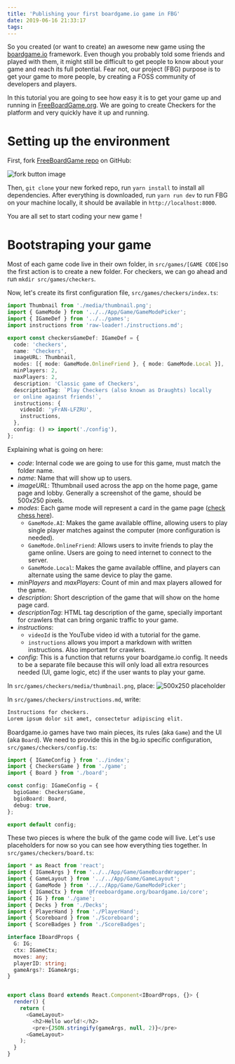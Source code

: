 ```yaml
---
title: 'Publishing your first boardgame.io game in FBG'
date: 2019-06-16 21:33:17
tags:
---
```


So you created (or want to create) an awesome new game using the [boardgame.io](https://boardgame.io) framework. Even though you probably told some friends and played with them, it might still be difficult to get people to know about your game and reach its full potential. Fear not, our project (FBG) purpose is to get your game to more people, by creating a FOSS community of developers and players.

In this tutorial you are going to see how easy it is to get your game up and running in [FreeBoardGame.org](https://freeboardgame.org). We are going to create Checkers for the platform and very quickly have it up and running.

# Setting up the environment

First, fork [FreeBoardGame repo](https://github.com/freeboardgame/FreeBoardGame.org) on GitHub:

![fork button image](https://github-images.s3.amazonaws.com/help/bootcamp/Bootcamp-Fork.png)

Then, `git clone` your new forked repo, run `yarn install` to install all dependencies. After everything is downloaded, run `yarn run dev` to run FBG on your machine locally, it should be available in `http://localhost:8000`.

You are all set to start coding your new game !

# Bootstraping your game

Most of each game code live in their own folder, in `src/games/[GAME CODE]`so the first action is to create a new folder. For checkers, we can go ahead and run `mkdir src/games/checkers`.

Now, let's create its first configuration file, `src/games/checkers/index.ts`:

```typescript
import Thumbnail from './media/thumbnail.png';
import { GameMode } from '../../App/Game/GameModePicker';
import { IGameDef } from '../../games';
import instructions from 'raw-loader!./instructions.md';

export const checkersGameDef: IGameDef = {
  code: 'checkers',
  name: 'Checkers',
  imageURL: Thumbnail,
  modes: [{ mode: GameMode.OnlineFriend }, { mode: GameMode.Local }],
  minPlayers: 2,
  maxPlayers: 2,
  description: 'Classic game of Checkers',
  descriptionTag: `Play Checkers (also known as Draughts) locally 
  or online against friends!`,
  instructions: {
    videoId: 'yFrAN-LFZRU',
    instructions,
  },
  config: () => import('./config'),
};
```

Explaining what is going on here:

- _code_: Internal code we are going to use for this game, must match the folder name.
- _name_: Name that will show up to users.
- _imageURL_: Tthumbnail used across the app on the home page, game page and lobby. Generally a screenshot of the game, should be 500x250 pixels.
- _modes_: Each game mode will represent a card in the game page ([check chess here](https://freeboardgame.org/g/chess)).
  - `GameMode.AI`: Makes the game available offline, allowing users to play single player matches against the computer (more configuration is needed).
  - `GameMode.OnlineFriend`: Allows users to invite friends to play the game online. Users are going to need internet to connect to the server.
  - `GameMode.Local`: Makes the game available offline, and players can alternate using the same device to play the game.
- _minPlayers_ and _maxPlayers_: Count of min and max players allowed for the game.
- _description_: Short description of the game that will show on the home page card.
- _descriptionTag_: HTML tag description of the game, specially important for crawlers that can bring organic traffic to your game.
- _instructions_:
  - `videoId` is the YouTube video id with a tutorial for the game.
  - `instructions` allows you import a markdown with written instructions. Also important for crawlers.
- _config_: This is a function that returns your boardgame.io config. It needs to be a separate file because this will only load all extra resources needed (UI, game logic, etc) if the user wants to play your game.

In `src/games/checkers/media/thumbnail.png`, place:
![500x250 placeholder](http://www.biotoday.bio/wp-content/uploads/sites/2/2016/01/500x250.png)

In `src/games/checkers/instructions.md`, write:

```markdown
Instructions for checkers.
Lorem ipsum dolor sit amet, consectetur adipiscing elit.
```

Boardgame.io games have two main pieces, its rules (aka `Game`) and the UI (aka `Board`). We need to provide this in the bg.io specific configuration, `src/games/checkers/config.ts`:

```typescript
import { IGameConfig } from '../index';
import { CheckersGame } from './game';
import { Board } from './board';

const config: IGameConfig = {
  bgioGame: CheckersGame,
  bgioBoard: Board,
  debug: true,
};

export default config;
```

These two pieces is where the bulk of the game code will live. Let's use placeholders for now so you can see how everything ties together. In `src/games/checkers/board.ts`:

```typescript
import * as React from 'react';
import { IGameArgs } from '../../App/Game/GameBoardWrapper';
import { GameLayout } from '../../App/Game/GameLayout';
import { GameMode } from '../../App/Game/GameModePicker';
import { IGameCtx } from '@freeboardgame.org/boardgame.io/core';
import { IG } from './game';
import { Decks } from './Decks';
import { PlayerHand } from './PlayerHand';
import { Scoreboard } from './Scoreboard';
import { ScoreBadges } from './ScoreBadges';

interface IBoardProps {
  G: IG;
  ctx: IGameCtx;
  moves: any;
  playerID: string;
  gameArgs?: IGameArgs;
}


export class Board extends React.Component<IBoardProps, {}> {
  render() {
    return (
      <GameLayout>
        <h2>Hello world!</h2>
        <pre>{JSON.stringify(gameArgs, null, 2)}</pre>
      <GameLayout>
    );
  }
}
```
